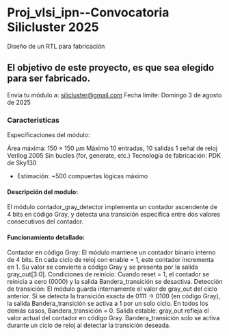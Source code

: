 # Proj_vlsi_ipn--Convocatoria Silicluster 2025
Diseño de un RTL para fabricación

## El objetivo de este proyecto, es que sea elegido para ser fabricado.
Envía tu módulo a: silicluster@gmail.com Fecha límite: Domingo 3 de agosto de 2025
### Caracteristicas
Especificaciones del módulo:

Área máxima: 150 × 150 µm
Máximo 10 entradas, 10 salidas
1 señal de reloj
Verilog 2005
Sin bucles (for, generate, etc.)
Tecnología de fabricación: PDK de Sky130
- Estimación: ~500 compuertas lógicas máximo

#### Descripción del modulo:

El módulo contador_gray_detector implementa un contador ascendente de 4 bits en código Gray, y detecta una transición específica entre dos valores consecutivos del contador. 

#### Funcionamiento detallado:
Contador en código Gray:
El módulo mantiene un contador binario interno de 4 bits.
En cada ciclo de reloj con enable = 1, este contador incrementa en 1.
Su valor se convierte a código Gray y se presenta por la salida gray_out[3:0].
Condiciones de reinicio:
Cuando reset = 1, el contador se reinicia a cero (0000) y la salida Bandera_transición se desactiva.
Detección de transición:
El módulo guarda internamente el valor de gray_out del ciclo anterior.
Si se detecta la transición exacta de 0111 → 0100 (en código Gray), la salida Bandera_transición se activa a 1 por un solo ciclo.
En todos los demás casos, Bandera_transición = 0.
Salida estable:
gray_out refleja el valor actual del contador en código Gray.
Bandera_transición solo se activa durante un ciclo de reloj al detectar la transición deseada.
